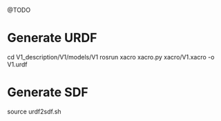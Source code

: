 
@TODO

# Generate URDF
cd V1_description/V1/models/V1
rosrun xacro xacro.py xacro/V1.xacro -o V1.urdf

# Generate SDF
source urdf2sdf.sh